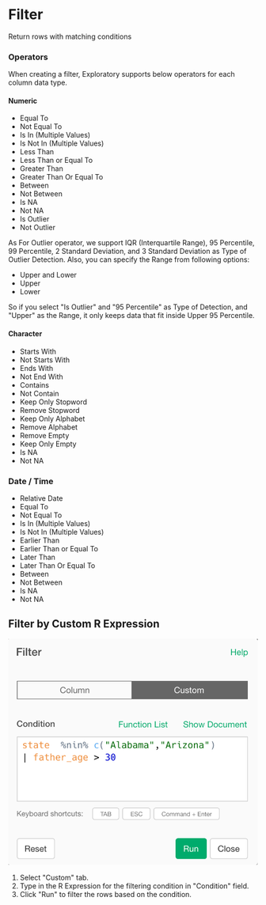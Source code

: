 # Filter

Return rows with matching conditions


### Operators

When creating a filter, Exploratory supports below operators for each column data type.

#### Numeric

- Equal To
- Not Equal To
- Is In (Multiple Values)
- Is Not In (Multiple Values)
- Less Than
- Less Than or Equal To
- Greater Than
- Greater Than Or Equal To
- Between
- Not Between
- Is NA
- Not NA
- Is Outlier
- Not Outlier

As For Outlier operator, we support IQR (Interquartile Range), 95 Percentile, 99 Percentile, 2 Standard Deviation, and 3 Standard Deviation as Type of Outlier Detection. Also, you can specify the Range from following options:

- Upper and Lower
- Upper
- Lower

So if you select "Is Outlier" and "95 Percentile" as Type of Detection, and "Upper" as the Range, it only keeps data that fit inside Upper 95 Percentile.  


#### Character

- Starts With
- Not Starts With
- Ends With
- Not End With
- Contains
- Not Contain
- Keep Only Stopword
- Remove Stopword
- Keep Only Alphabet
- Remove Alphabet
- Remove Empty
- Keep Only Empty
- Is NA
- Not NA

### Date / Time

- Relative Date
- Equal To
- Not Equal To
- Is In (Multiple Values)
- Is Not In (Multiple Values)
- Earlier Than
- Earlier Than or Equal To
- Later Than
- Later Than Or Equal To
- Between
- Not Between
- Is NA
- Not NA


## Filter by Custom R Expression

![](images/filter_custom.png)

1. Select "Custom" tab.
2. Type in the R Expression for the filtering condition in "Condition" field.
3. Click "Run" to filter the rows based on the condition.
